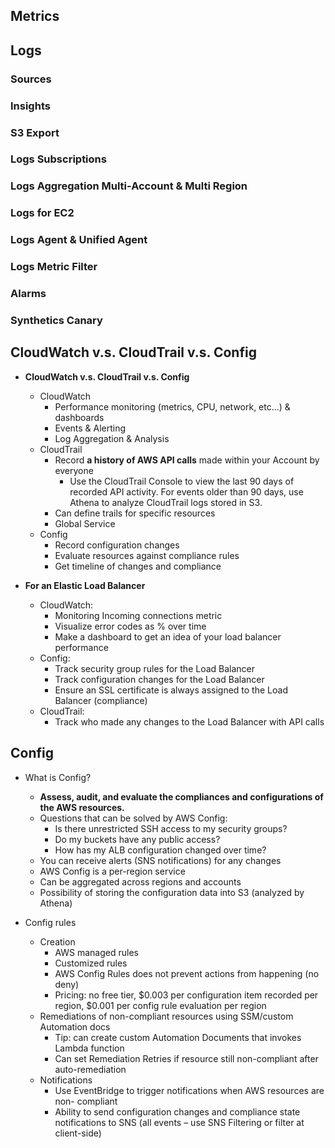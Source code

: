 ## Metrics

## Logs

### Sources

### Insights

### S3 Export

### Logs Subscriptions

### Logs Aggregation Multi-Account & Multi Region

### Logs for EC2

### Logs Agent & Unified Agent

### Logs Metric Filter

### Alarms

### Synthetics Canary


## CloudWatch v.s. CloudTrail v.s. Config
- **CloudWatch v.s. CloudTrail v.s. Config**
	- CloudWatch  
		- Performance monitoring (metrics, CPU, network, etc...) & dashboards
		- Events & Alerting  
		- Log Aggregation & Analysis
	- CloudTrail  
		- Record **a history of AWS API calls** made within your Account by everyone
			- Use the CloudTrail Console to view the last 90 days of recorded API activity. For events older than 90 days, use Athena to analyze CloudTrail logs stored in S3.
		- Can define trails for specific resources  
		- Global Service
	- Config
		- Record configuration changes
		- Evaluate resources against compliance rules
		- Get timeline of changes and compliance
	
- **For an Elastic Load Balancer**
	- CloudWatch:  
		- Monitoring Incoming connections metric
		- Visualize error codes as % over time  
		- Make a dashboard to get an idea of your load balancer performance
	- Config:  
		- Track security group rules for the Load Balancer  
		- Track configuration changes for the Load Balancer  
		- Ensure an SSL certificate is always assigned to the Load Balancer (compliance)
	- CloudTrail:  
		- Track who made any changes to the Load Balancer with API calls


## Config
- What is Config?
	- **Assess, audit, and evaluate the compliances and configurations of the AWS resources.**
	- Questions that can be solved by AWS Config:  
		- Is there unrestricted SSH access to my security groups?
		- Do my buckets have any public access?  
		- How has my ALB configuration changed over time?
	- You can receive alerts (SNS notifications) for any changes  
	- AWS Config is a per-region service  
	- Can be aggregated across regions and accounts  
	- Possibility of storing the configuration data into S3 (analyzed by Athena)

- Config rules
	- Creation
		- AWS managed rules
		- Customized rules
		- AWS Config Rules does not prevent actions from happening (no deny)
		- Pricing: no free tier, $0.003 per configuration item recorded per region, $0.001 per config rule evaluation per region
	- Remediations of non-compliant resources using SSM/custom Automation docs
		- Tip: can create custom Automation Documents that invokes Lambda function
		- Can set Remediation Retries if resource still non-compliant after auto-remediation
	- Notifications
		- Use EventBridge to trigger notifications when AWS resources are non- compliant
		- Ability to send configuration changes and compliance state notifications to SNS (all events – use SNS Filtering or filter at client-side)